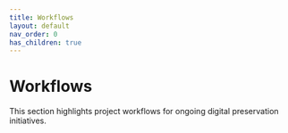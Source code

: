 ```yaml
---
title: Workflows
layout: default
nav_order: 0
has_children: true
---
```

# Workflows
This section highlights project workflows for ongoing digital preservation initiatives.

